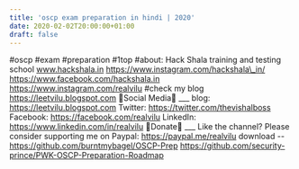 ```yaml
---
title: 'oscp exam preparation in hindi | 2020'
date: 2020-02-02T20:00:00+01:00
draft: false
---
```


  
  
  
  
#oscp #exam #preparation #1top #about: Hack Shala training and testing school www.hackshala.in https://www.instagram.com/hackshala\_in/ https://www.facebook.com/hackshala.in https://www.instagram.com/realvilu #check my blog https://leetvilu.blogspot.com 📱Social Media📱 \_\_\_ blog: https://leetvilu.blogspot.com Twitter: https://twitter.com/thevishalboss Facebook: https://facebook.com/realvilu LinkedIn: https://www.linkedin.com/in/realvilu 💸Donate💸 \_\_\_ Like the channel? Please consider supporting me on Paypal: https://paypal.me/realvilu download -- https://github.com/burntmybagel/OSCP-Prep https://github.com/security-prince/PWK-OSCP-Preparation-Roadmap